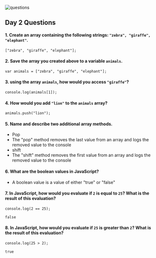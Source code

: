 ![questions](https://citydadsgroup.com/nyc/wp-content/uploads/sites/2/2017/06/questions-scrabble.jpg)

## Day 2 Questions

#### 1. Create an array containing the following strings: `"zebra", "giraffe", "elephant"`.
```
["zebra", "giraffe", "elephant"];
```
#### 2. Save the array you created above to a variable `animals`.
```
var animals = ["zebra", "giraffe", "elephant"];
```
#### 3. using the array `animals`, how would you access `"giraffe"`?
```
console.log(animals[1]);
```
#### 4. How would you add `"lion"` to the `animals` array?
```
animals.push("lion");
```
#### 5. Name and describe two additional array methods.
- Pop
- The "pop" method removes the last value from an array and logs the removed value to the console
- shift
- The "shift" method removes the first value from an array and logs the removed value to the console
#### 6. What are the boolean values in JavaScript?
- A boolean value is a value of either "true" or "false"
#### 7. In JavaScript, how would you evaluate if `2` is equal to `25`? What is the result of this evaluation?
```
console.log(2 == 25);

false
```
#### 8. In JavaScript, how would you evaluate if `25` is greater than `2`? What is the result of this evaluation?
```
console.log(25 > 2);

true
```
